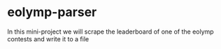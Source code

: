 # eolymp-parser
In this mini-project we will scrape the leaderboard of one of the eolymp contests and write it to a file
